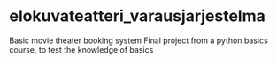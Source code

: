 # elokuvateatteri_varausjarjestelma
Basic movie theater booking system
Final project from a python basics course, to test the knowledge of basics
